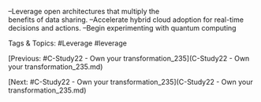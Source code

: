  –Leverage open architectures that multiply the  
benefits of data sharing.
 –Accelerate hybrid cloud adoption for real-time 
decisions and actions.
 –Begin experimenting with quantum computing  

   Tags & Topics:
   #Leverage
   #leverage

[Previous: #C-Study22 - Own your transformation_235](C-Study22 - Own your transformation_235.md)

[Next: #C-Study22 - Own your transformation_235](C-Study22 - Own your transformation_235.md)
